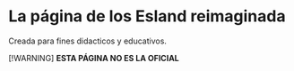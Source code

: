 # La página de los Esland reimaginada 

Creada para fines didacticos y educativos.

[!WARNING] **ESTA PÁGINA NO ES LA OFICIAL**